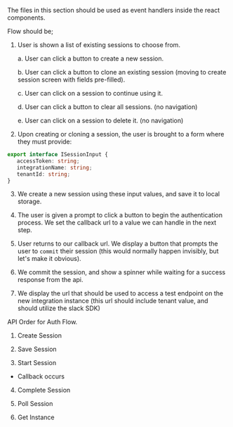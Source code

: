 The files in this section should be used as event handlers inside the react components.

Flow should be;

1. User is shown a list of existing sessions to choose from.

    a. User can click a button to create a new session.
   
    b. User can click a button to clone an existing session (moving to create session screen with fields pre-filled).

    c. User can click on a session to continue using it.
   
    d. User can click a button to clear all sessions. (no navigation)
   
    e. User can click on a session to delete it. (no navigation)
   
2. Upon creating or cloning a session, the user is brought to a form where they must provide:
```typescript
export interface ISessionInput {
   accessToken: string;
   integrationName: string;
   tenantId: string;
}
```

3. We create a new session using these input values, and save it to local storage.

4. The user is given a prompt to click a button to begin the authentication process.  We set the callback url to a value we can handle in the next step.

5. User returns to our callback url.  We display a button that prompts the user to `commit` their session (this would normally happen invisibly, but let's make it obvious).

6. We commit the session, and show a spinner while waiting for a success response from the api.

7. We display the url that should be used to access a test endpoint on the new integration instance (this url should include tenant value, and should utilize the slack SDK)


API Order for Auth Flow.

1. Create Session

2. Save Session

3. Start Session

- Callback occurs

4.  Complete Session

5. Poll Session

6. Get Instance
